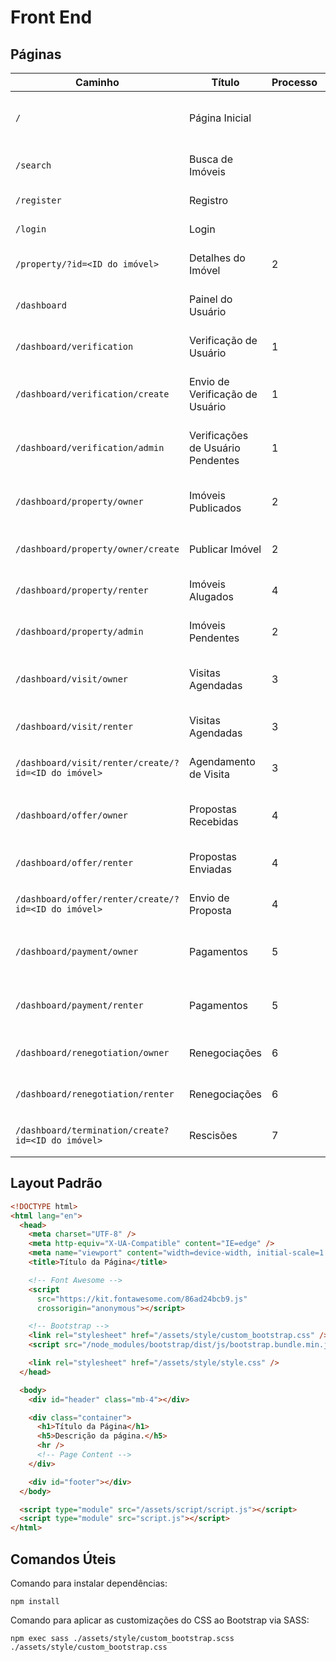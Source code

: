 # Front End

## Páginas

| Caminho                                             | Título                            | Processo | Descrição                                        |
| --------------------------------------------------- | --------------------------------- | -------- | ------------------------------------------------ |
| `/`                                                 | Página Inicial                    |          | Landing Page de apresentação da plataforma.      |
| `/search`                                           | Busca de Imóveis                  |          | Busca de imóveis publicados.                     |
| `/register`                                         | Registro                          |          | Registro de novo usuário.                        |
| `/login`                                            | Login                             |          | Login de usuário.                                |
| `/property/?id=<ID do imóvel>`                      | Detalhes do Imóvel                | 2        | Detalhes de um imóvel publicado.                 |
| `/dashboard`                                        | Painel do Usuário                 |          | Página inicial do Painel do Usuário.             |
| `/dashboard/verification`                           | Verificação de Usuário            | 1        | Verificações enviadas por um usuário.            |
| `/dashboard/verification/create`                    | Envio de Verificação de Usuário   | 1        | Formulário de envio de verificação de usuário.   |
| `/dashboard/verification/admin`                     | Verificações de Usuário Pendentes | 1        | Verificações pendentes de revisão por um admin.  |
| `/dashboard/property/owner`                         | Imóveis Publicados                | 2        | Imóveis publicados por um proprietário.          |
| `/dashboard/property/owner/create`                  | Publicar Imóvel                   | 2        | Formulário de publicação de um imóvel            |
| `/dashboard/property/renter`                        | Imóveis Alugados                  | 4        | Imóveis alugados por um locatário.               |
| `/dashboard/property/admin`                         | Imóveis Pendentes                 | 2        | Imóveis pendentes de revisão.                    |
| `/dashboard/visit/owner`                            | Visitas Agendadas                 | 3        | Visitas agendadas em imóveis de um proprietário. |
| `/dashboard/visit/renter`                           | Visitas Agendadas                 | 3        | Visitas agendadas por um locatário.              |
| `/dashboard/visit/renter/create/?id=<ID do imóvel>` | Agendamento de Visita             | 3        | Formulário de agendamento de visita.             |
| `/dashboard/offer/owner`                            | Propostas Recebidas               | 4        | Propostas recebidas por um proprietário.         |
| `/dashboard/offer/renter`                           | Propostas Enviadas                | 4        | Propostas enviadas por um locatário.             |
| `/dashboard/offer/renter/create/?id=<ID do imóvel>` | Envio de Proposta                 | 4        | Formulário de envio de proposta.                 |
| `/dashboard/payment/owner`                          | Pagamentos                        | 5        | Pagamentos de imóveis de um proprietário.        |
| `/dashboard/payment/renter`                         | Pagamentos                        | 5        | Pagamentos de imóveis alugados por um locatário. |
| `/dashboard/renegotiation/owner`                    | Renegociações                     | 6        | Renegociações de um proprietário.                |
| `/dashboard/renegotiation/renter`                   | Renegociações                     | 6        | Renegociações de um locatário.                   |
| `/dashboard/termination/create?id=<ID do imóvel>`   | Rescisões                         | 7        | Formulário de iniciação de rescisão.             |

## Layout Padrão

```html
<!DOCTYPE html>
<html lang="en">
  <head>
    <meta charset="UTF-8" />
    <meta http-equiv="X-UA-Compatible" content="IE=edge" />
    <meta name="viewport" content="width=device-width, initial-scale=1.0" />
    <title>Título da Página</title>

    <!-- Font Awesome -->
    <script
      src="https://kit.fontawesome.com/86ad24bcb9.js"
      crossorigin="anonymous"></script>

    <!-- Bootstrap -->
    <link rel="stylesheet" href="/assets/style/custom_bootstrap.css" />
    <script src="/node_modules/bootstrap/dist/js/bootstrap.bundle.min.js"></script>

    <link rel="stylesheet" href="/assets/style/style.css" />
  </head>

  <body>
    <div id="header" class="mb-4"></div>

    <div class="container">
      <h1>Título da Página</h1>
      <h5>Descrição da página.</h5>
      <hr />
      <!-- Page Content -->
    </div>

    <div id="footer"></div>
  </body>

  <script type="module" src="/assets/script/script.js"></script>
  <script type="module" src="script.js"></script>
</html>
```

## Comandos Úteis

Comando para instalar dependências:

```
npm install
```

Comando para aplicar as customizações do CSS ao Bootstrap via SASS:

```
npm exec sass ./assets/style/custom_bootstrap.scss ./assets/style/custom_bootstrap.css
```
